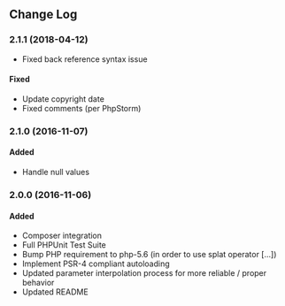 ## Change Log

### 2.1.1 (2018-04-12)

- Fixed back reference syntax issue

#### Fixed

- Update copyright date
- Fixed comments (per PhpStorm)

### 2.1.0 (2016-11-07)

#### Added

- Handle null values

### 2.0.0 (2016-11-06)

#### Added

- Composer integration
- Full PHPUnit Test Suite
- Bump PHP requirement to php-5.6 (in order to use splat operator [...])
- Implement PSR-4 compliant autoloading
- Updated parameter interpolation process for more reliable / proper behavior
- Updated README

